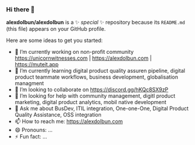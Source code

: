 ### Hi there 👋


**alexdolbun/alexdolbun** is a ✨ _special_ ✨ repository because its `README.md` (this file) appears on your GitHub profile.

Here are some ideas to get you started:

- 🔭 I’m currently working on non-profit community https://unicornwitnesses.com | https://alexdolbun.com | https://muteit.app 
- 🌱 I’m currently learning digital product quality assuren pipeline, digital product teammate workflows, business development, globalisation managment
- 👯 I’m looking to collaborate on https://discord.gg/hKQc8SX9zP
- 🤔 I’m looking for help with community management, digitl product marketing, digital product analytics, mobil native development
- 💬 Ask me about BusDev, ITIL integration, One-one-One, Digital Product Quality Assistance, OSS integration
- 📫 How to reach me: https://alexdolbun.com
- 😄 Pronouns: ...
- ⚡ Fun fact: ...

